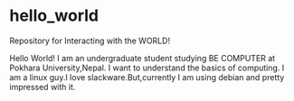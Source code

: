 # hello_world
Repository for Interacting with the WORLD!

Hello World!
I am an undergraduate student studying BE COMPUTER at Pokhara University,Nepal.
I want to understand the basics of computing.
I am a linux guy.I love slackware.But,currently I am using debian and pretty impressed with it.
